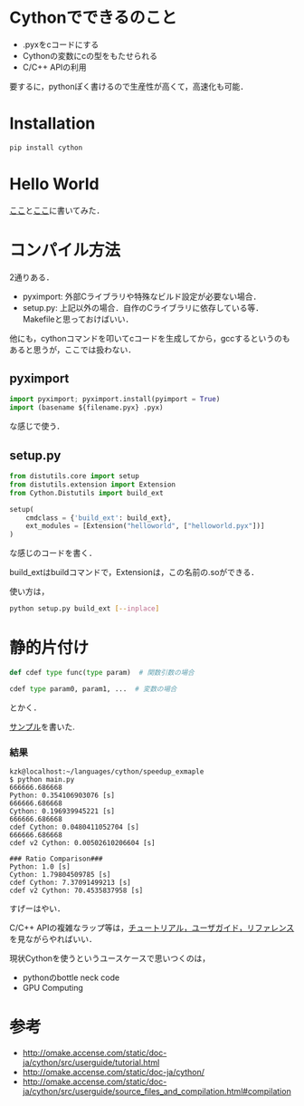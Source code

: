 # Cythonでできるのこと
- .pyxをcコードにする
- Cythonの変数にcの型をもたせられる
- C/C++ APIの利用

要するに，pythonぽく書けるので生産性が高くて，高速化も可能．

# Installation

```python
pip install cython
```

#  Hello World

[ここ](https://github.com/kzky/languages/tree/master/cython/helloworld)と[ここ](https://github.com/kzky/languages/tree/master/cython/fibonacci)に書いてみた．

# コンパイル方法

2通りある．

- pyximport: 外部Cライブラリや特殊なビルド設定が必要ない場合．
- setup.py: 上記以外の場合．自作のCライブラリに依存している等．Makefileと思っておけばいい．

他にも，cythonコマンドを叩いてcコードを生成してから，gccするというのもあると思うが，ここでは扱わない．

## pyximport

```python
import pyximport; pyximport.install(pyimport = True)
import (basename ${filename.pyx} .pyx)
```

な感じで使う．

## setup.py

```python
from distutils.core import setup
from distutils.extension import Extension
from Cython.Distutils import build_ext

setup(
    cmdclass = {'build_ext': build_ext},
    ext_modules = [Extension("helloworld", ["helloworld.pyx"])]
)
```

な感じのコードを書く．

build_extはbuildコマンドで，Extensionは，この名前の.soができる．

使い方は，

```sh
python setup.py build_ext [--inplace]
```

# 静的片付け

```python
def cdef type func(type param)  # 関数引数の場合

cdef type param0, param1, ...  # 変数の場合

```

とかく．

[サンプル](https://github.com/kzky/languages/tree/master/cython/speedup_exmaple)を書いた.


### 結果

```text
kzk@localhost:~/languages/cython/speedup_exmaple
$ python main.py
666666.686668
Python: 0.354106903076 [s]
666666.686668
Cython: 0.196939945221 [s]
666666.686668
cdef Cython: 0.0480411052704 [s]
666666.686668
cdef v2 Cython: 0.00502610206604 [s]

### Ratio Comparison### 
Python: 1.0 [s]
Cython: 1.79804509785 [s]
cdef Cython: 7.37091499213 [s]
cdef v2 Cython: 70.4535837958 [s]
```

すげーはやい．

C/C++ APIの複雑なラップ等は，[チュートリアル，ユーザガイド，リファレンス](http://omake.accense.com/static/doc-ja/cython:)を見ながらやればいい．

現状Cythonを使うというユースケースで思いつくのは，
- pythonのbottle neck code
- GPU Computing


# 参考
- http://omake.accense.com/static/doc-ja/cython/src/userguide/tutorial.html
- http://omake.accense.com/static/doc-ja/cython/
- http://omake.accense.com/static/doc-ja/cython/src/userguide/source_files_and_compilation.html#compilation
